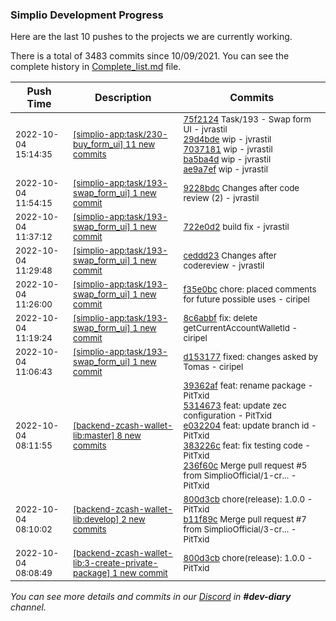
### Simplio Development Progress

Here are the last 10 pushes to the projects we are currently working.

There is a total of 3483 commits since 10/09/2021. You can see the complete history in
 [Complete_list.md](Complete_list.md) file.

| Push Time | Description | Commits |
| --- | --- | --- |
| <sub>2022-10-04 15:14:35</sub> | <sub>[[simplio-app:task/230\-buy\_form\_ui] 11 new commits](https://github.com/SimplioOfficial/simplio-app/compare/75f212441fcc^...7491a266a1f9)</sub> | <sub>[75f2124](https://github.com/SimplioOfficial/simplio-app/commit/75f212441fcc6c3f9601a1f8c14e479c129d9505) Task/193 - Swap form UI - jvrastil<br>[29d4bde](https://github.com/SimplioOfficial/simplio-app/commit/29d4bde59fb46d4fba8e1097780189c2ab67cce6) wip - jvrastil<br>[7037181](https://github.com/SimplioOfficial/simplio-app/commit/7037181e8e6778922554abf6ca7e3676be153e1d) wip - jvrastil<br>[ba5ba4d](https://github.com/SimplioOfficial/simplio-app/commit/ba5ba4d9645dc7377c053ab0f1fdb115e14da214) wip - jvrastil<br>[ae9a7ef](https://github.com/SimplioOfficial/simplio-app/commit/ae9a7efc5fe9f4173d95e5a13413d852c1d770b6) wip - jvrastil</sub> |
| <sub>2022-10-04 11:54:15</sub> | <sub>[[simplio-app:task/193\-swap\_form\_ui] 1 new commit](https://github.com/SimplioOfficial/simplio-app/commit/9228bdc86f655dbbc9a72f9f1bb7a53da6e1e853)</sub> | <sub>[9228bdc](https://github.com/SimplioOfficial/simplio-app/commit/9228bdc86f655dbbc9a72f9f1bb7a53da6e1e853) Changes after code review (2) - jvrastil</sub> |
| <sub>2022-10-04 11:37:12</sub> | <sub>[[simplio-app:task/193\-swap\_form\_ui] 1 new commit](https://github.com/SimplioOfficial/simplio-app/commit/722e0d2912c2a1d695df47a60c91c604c9e85c9b)</sub> | <sub>[722e0d2](https://github.com/SimplioOfficial/simplio-app/commit/722e0d2912c2a1d695df47a60c91c604c9e85c9b) build fix - jvrastil</sub> |
| <sub>2022-10-04 11:29:48</sub> | <sub>[[simplio-app:task/193\-swap\_form\_ui] 1 new commit](https://github.com/SimplioOfficial/simplio-app/commit/ceddd23f9787bfa1c2aa33fd7a5a27e58d74865c)</sub> | <sub>[ceddd23](https://github.com/SimplioOfficial/simplio-app/commit/ceddd23f9787bfa1c2aa33fd7a5a27e58d74865c) Changes after codereview - jvrastil</sub> |
| <sub>2022-10-04 11:26:00</sub> | <sub>[[simplio-app:task/193\-swap\_form\_ui] 1 new commit](https://github.com/SimplioOfficial/simplio-app/commit/f35e0bcfc7a2cf3c7613c9bfd5de659344fae1b7)</sub> | <sub>[f35e0bc](https://github.com/SimplioOfficial/simplio-app/commit/f35e0bcfc7a2cf3c7613c9bfd5de659344fae1b7) chore: placed comments for future possible uses - ciripel</sub> |
| <sub>2022-10-04 11:19:24</sub> | <sub>[[simplio-app:task/193\-swap\_form\_ui] 1 new commit](https://github.com/SimplioOfficial/simplio-app/commit/8c6abbf324d1c5ffa8df605a17ce057616158471)</sub> | <sub>[8c6abbf](https://github.com/SimplioOfficial/simplio-app/commit/8c6abbf324d1c5ffa8df605a17ce057616158471) fix: delete getCurrentAccountWalletId - ciripel</sub> |
| <sub>2022-10-04 11:06:43</sub> | <sub>[[simplio-app:task/193\-swap\_form\_ui] 1 new commit](https://github.com/SimplioOfficial/simplio-app/commit/d1531779f950d955ae33bb7fd745b874b037c033)</sub> | <sub>[d153177](https://github.com/SimplioOfficial/simplio-app/commit/d1531779f950d955ae33bb7fd745b874b037c033) fixed: changes asked by Tomas - ciripel</sub> |
| <sub>2022-10-04 08:11:55</sub> | <sub>[[backend-zcash-wallet-lib:master] 8 new commits](https://github.com/SimplioOfficial/backend-zcash-wallet-lib/compare/89286f6a346b...130fbfb2d6e3)</sub> | <sub>[39362af](https://github.com/SimplioOfficial/backend-zcash-wallet-lib/commit/39362afa526f3bf9e7d3f5c5dcf81f57068f2104) feat: rename package - PitTxid<br>[5314673](https://github.com/SimplioOfficial/backend-zcash-wallet-lib/commit/5314673c13dfcd706bdf9873ce39458ef8730498) feat: update zec configuration - PitTxid<br>[e032204](https://github.com/SimplioOfficial/backend-zcash-wallet-lib/commit/e0322046703645b5806b2d06231e0062da65a823) feat: update branch id - PitTxid<br>[383226c](https://github.com/SimplioOfficial/backend-zcash-wallet-lib/commit/383226c430ffccf78d7887726da4367bbac147ba) feat: fix testing code - PitTxid<br>[236f60c](https://github.com/SimplioOfficial/backend-zcash-wallet-lib/commit/236f60cbab1df35d54420dd2a8c2982f4f031401) Merge pull request #5 from SimplioOfficial/1-cr... - PitTxid</sub> |
| <sub>2022-10-04 08:10:02</sub> | <sub>[[backend-zcash-wallet-lib:develop] 2 new commits](https://github.com/SimplioOfficial/backend-zcash-wallet-lib/compare/0b030878ed5a...b11f89c431c8)</sub> | <sub>[800d3cb](https://github.com/SimplioOfficial/backend-zcash-wallet-lib/commit/800d3cb6fe460136d6667d6b5f5bbf5d29839802) chore(release): 1.0.0 - PitTxid<br>[b11f89c](https://github.com/SimplioOfficial/backend-zcash-wallet-lib/commit/b11f89c431c85d61692ee02a472c2727596fa4c6) Merge pull request #7 from SimplioOfficial/3-cr... - PitTxid</sub> |
| <sub>2022-10-04 08:08:49</sub> | <sub>[[backend-zcash-wallet-lib:3\-create\-private\-package] 1 new commit](https://github.com/SimplioOfficial/backend-zcash-wallet-lib/commit/800d3cb6fe460136d6667d6b5f5bbf5d29839802)</sub> | <sub>[800d3cb](https://github.com/SimplioOfficial/backend-zcash-wallet-lib/commit/800d3cb6fe460136d6667d6b5f5bbf5d29839802) chore(release): 1.0.0 - PitTxid</sub> |

_You can see more details and commits in our [Discord](https://discord.gg/aKhjuwZmdP) in **#dev-diary** channel._
